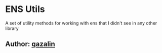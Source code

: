 # ENS Utils

A set of utility methods for working with ens that I didn't see in any other library

## Author: [qazalin](https://github.com/qazalin)
